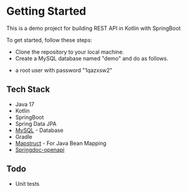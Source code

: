 # Getting Started

This is a demo project for building REST API in Kotlin with SpringBoot

To get started, follow these steps:

* Clone the repository to your local machine.
* Create a MySQL database named "demo" and do as follows.

- a root user with password "1qazxsw2"

## Tech Stack

* Java 17
* Kotlin
* SpringBoot
* Spring Data JPA
* [MySQL](https://www.mysql.com/) - Database
* Gradle
* [Mapstruct](https://mapstruct.org) - For Java Bean Mapping
* [Springdoc-openapi](https://springdoc.org/)

## Todo

* Unit tests
